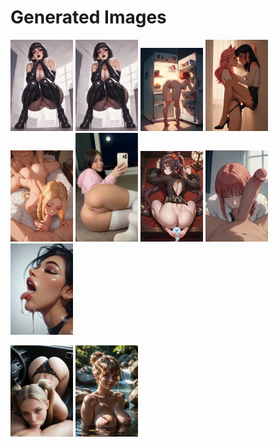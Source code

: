 # Generated Images



<img src="2025_10_26_01_thumb.webp" width="100"/> <img src="2025_10_26_02_thumb.webp" width="100"/> <img src="2025_10_26_03_thumb.webp" width="100"/> <img src="2025_10_26_04_thumb.webp" width="100"/> <img src="2025_10_26_05_thumb.webp" width="100"/> <img src="2025_10_26_06_thumb.webp" width="100"/> <img src="2025_10_26_07_thumb.webp" width="100"/> <img src="2025_10_26_08_thumb.webp" width="100"/> <img src="2025_10_26_09_thumb.webp" width="100"/>

<img src="2025_10_26_10_thumb.webp" width="100"/> <img src="2025_10_26_11_thumb.webp" width="100"/>